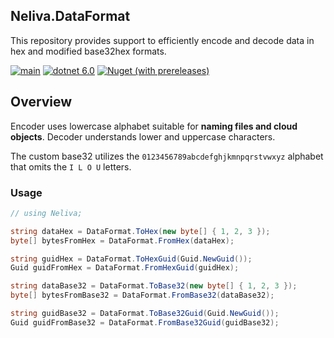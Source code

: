## Neliva.DataFormat

This repository provides support to efficiently encode and decode data in hex and modified base32hex formats.

[![main](https://github.com/neliva/Neliva.DataFormat/actions/workflows/main.yml/badge.svg)](https://github.com/neliva/Neliva.DataFormat/actions/workflows/main.yml)
[![dotnet 6.0](https://img.shields.io/badge/dotnet-6.0-green)](https://dotnet.microsoft.com/en-us/download/dotnet/6.0)
[![Nuget (with prereleases)](https://img.shields.io/nuget/vpre/Neliva.DataFormat)](https://www.nuget.org/packages/Neliva.DataFormat)

## Overview

Encoder uses lowercase alphabet suitable for **naming files and cloud objects**. Decoder understands lower and uppercase characters.

The custom base32 utilizes the `0123456789abcdefghjkmnpqrstvwxyz` alphabet that omits the `I L O U` letters.

### Usage
```C#
// using Neliva;

string dataHex = DataFormat.ToHex(new byte[] { 1, 2, 3 });
byte[] bytesFromHex = DataFormat.FromHex(dataHex);

string guidHex = DataFormat.ToHexGuid(Guid.NewGuid());
Guid guidFromHex = DataFormat.FromHexGuid(guidHex);

string dataBase32 = DataFormat.ToBase32(new byte[] { 1, 2, 3 });
byte[] bytesFromBase32 = DataFormat.FromBase32(dataBase32);

string guidBase32 = DataFormat.ToBase32Guid(Guid.NewGuid());
Guid guidFromBase32 = DataFormat.FromBase32Guid(guidBase32);
```
